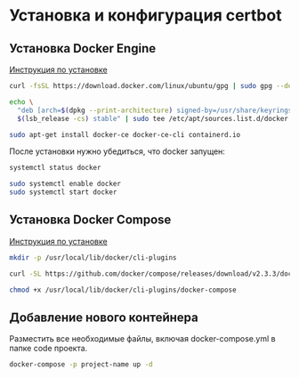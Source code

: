 # Установка и конфигурация certbot

## Установка Docker Engine

[Инструкция по установке](https://docs.docker.com/engine/install/ubuntu/)

```bash
curl -fsSL https://download.docker.com/linux/ubuntu/gpg | sudo gpg --dearmor -o /usr/share/keyrings/docker-archive-keyring.gpg

echo \
  "deb [arch=$(dpkg --print-architecture) signed-by=/usr/share/keyrings/docker-archive-keyring.gpg] https://download.docker.com/linux/ubuntu \
  $(lsb_release -cs) stable" | sudo tee /etc/apt/sources.list.d/docker.list > /dev/null

sudo apt-get install docker-ce docker-ce-cli containerd.io
```

После установки нужно убедиться, что docker запущен:
```bash
systemctl status docker

sudo systemctl enable docker
sudo systemctl start docker
```

## Установка Docker Compose

[Инструкция по установке](https://docs.docker.com/compose/cli-command/#install-on-linux)

```bash
mkdir -p /usr/local/lib/docker/cli-plugins

curl -SL https://github.com/docker/compose/releases/download/v2.3.3/docker-compose-$(uname -s)-$(uname -m) -o /usr/local/lib/docker/cli-plugins/docker-compose

chmod +x /usr/local/lib/docker/cli-plugins/docker-compose
```

## Добавление нового контейнера

Разместить все необходимые файлы, включая docker-compose.yml в папке code проекта.

```bash
docker-compose -p project-name up -d
```
